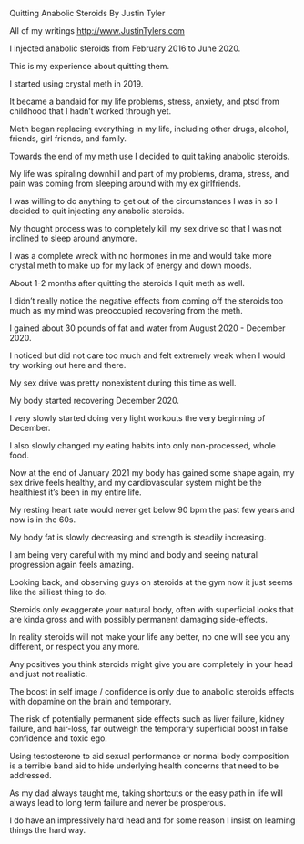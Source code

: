 Quitting Anabolic Steroids
By Justin Tyler

All of my writings
http://www.JustinTylers.com

I injected anabolic steroids from February 2016 to June 2020.

This is my experience about quitting them.

I started using crystal meth in 2019. 

It became a bandaid for my life problems, stress, anxiety, and ptsd from childhood that I hadn’t worked through yet. 

Meth began replacing everything in my life, including other drugs, alcohol, friends, girl friends, and family.

Towards the end of my meth use I decided to quit taking anabolic steroids.

My life was spiraling downhill and part of my problems, drama, stress, and pain was coming from sleeping around with my ex girlfriends.

I was willing to do anything to get out of the circumstances I was in so I decided to quit injecting any anabolic steroids.

My thought process was to completely kill my sex drive so that I was not inclined to sleep around anymore.

I was a complete wreck with no hormones in me and would take more crystal meth to make up for my lack of energy and down moods. 

About 1-2 months after quitting the steroids I quit meth as well.

I didn’t really notice the negative effects from coming off the steroids too much as my mind was preoccupied recovering from the meth.

I gained about 30 pounds of fat and water from August 2020 - December 2020.

I noticed but did not care too much and felt extremely weak when I would try working out here and there.

My sex drive was pretty nonexistent during this time as well.

My body started recovering December 2020.

I very slowly started doing very light workouts the very beginning of December.

I also slowly changed my eating habits into only non-processed, whole food.

Now at the end of January 2021 my body has gained some shape again, my sex drive feels healthy, and my cardiovascular system might be the healthiest it’s been in my entire life.

My resting heart rate would never get below 90 bpm the past few years and now is in the 60s.

My body fat is slowly decreasing and strength is steadily increasing.

I am being very careful with my mind and body and seeing natural progression again feels amazing.

Looking back, and observing guys on steroids at the gym now it just seems like the silliest thing to do. 

Steroids only exaggerate your natural body, often with superficial looks that are kinda gross and with possibly permanent damaging side-effects.

In reality steroids will not make your life any better, no one will see you any different, or respect you any more.

Any positives you think steroids might give you are completely in your head and just not realistic.

The boost in self image / confidence is only due to anabolic steroids effects with dopamine on the brain and temporary.

The risk of potentially permanent side effects such as liver failure, kidney failure, and hair-loss, far outweigh the temporary superficial boost in false confidence and toxic ego.

Using testosterone to aid sexual performance or normal body composition is a terrible band aid to hide underlying health concerns that need to be addressed.

As my dad always taught me, taking shortcuts or the easy path in life will always lead to long term failure and never be prosperous.

I do have an impressively hard head and for some reason I insist on learning things the hard way.